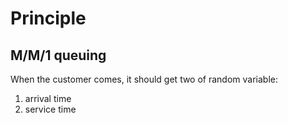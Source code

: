# Principle
## M/M/1 queuing
When the customer comes, it should get two of random variable:

1. arrival time
2. service time
